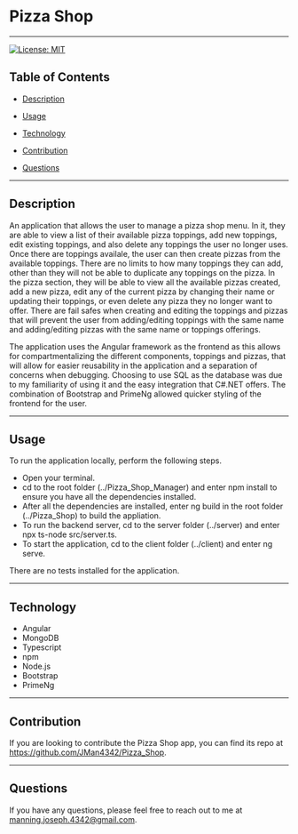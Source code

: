 # Pizza Shop

---

[![License: MIT](https://img.shields.io/badge/License-MIT-yellow.svg)](https://opensource.org/licenses/MIT)

## **Table of Contents**

- [Description](#Description)

- [Usage](#usage)

- [Technology](#technology)

- [Contribution](#contribution)

- [Questions](#questions)

---

## **Description**

An application that allows the user to manage a pizza shop menu. In it, they are able to view a list of their available pizza toppings, add new toppings, edit existing toppings, and also delete any toppings the user no longer uses. Once there are toppings availale, the user can then create pizzas from the available toppings. There are no limits to how many toppings they can add, other than they will not be able to duplicate any toppings on the pizza. In the pizza section, they will be able to view all the available pizzas created, add a new pizza, edit any of the current pizza by changing their name or updating their toppings, or even delete any pizza they no longer want to offer. There are fail safes when creating and editing the toppings and pizzas that will prevent the user from adding/editing toppings with the same name and adding/editing pizzas with the same name or toppings offerings.

The application uses the Angular framework as the frontend as this allows for compartmentalizing the different components, toppings and pizzas, that will allow for easier reusability in the application and a separation of concerns when debugging. Choosing to use SQL as the database was due to my familiarity of using it and the easy integration that C#.NET offers. The combination of Bootstrap and PrimeNg allowed quicker styling of the frontend for the user.

---

## Usage

To run the application locally, perform the following steps.

- Open your terminal.
- cd to the root folder (../Pizza_Shop_Manager) and enter npm install to ensure you have all the dependencies installed.
- After all the dependencies are installed, enter ng build in the root folder (../Pizza_Shop) to build the appliation.
- To run the backend server, cd to the server folder (../server) and enter npx ts-node src/server.ts.
- To start the application, cd to the client folder (../client) and enter ng serve.

There are no tests installed for the application.

---

## **Technology**

- Angular
- MongoDB
- Typescript
- npm
- Node.js
- Bootstrap
- PrimeNg

---

## **Contribution**

If you are looking to contribute the Pizza Shop app, you can find its repo at https://github.com/JMan4342/Pizza_Shop.

---

## **Questions**

If you have any questions, please feel free to reach out to me at manning.joseph.4342@gmail.com.
